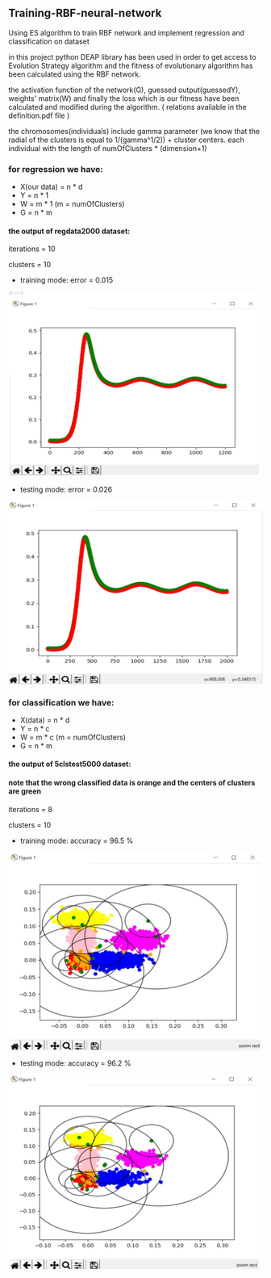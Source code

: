 ## Training-RBF-neural-network
Using ES algorithm to train RBF network and implement regression and classification on dataset


in this project python DEAP library has been used in order to get access to Evolution Strategy algorithm
and the fitness of evolutionary algorithm has been calculated using the RBF network.

the activation function of the network(G), guessed output(guessedY), weights' matrix(W) and finally the loss which is
our fitness have been calculated and modified during the algorithm. ( relations available in the definition.pdf file )

the chromosomes(individuals) include gamma parameter (we know that the radial of the clusters is equal to 1/(gamma^1/2)) + cluster centers. each individual with the length of numOfClusters * (dimension+1) 

### for regression we have:
* X(our data) = n * d 
* Y = n * 1
* W = m * 1 (m = numOfClusters)
* G = n * m

#### the output of regdata2000 dataset:
iterations = 10

clusters = 10

* training mode:
error = 0.015
<img src = "images/reg.jpg" width = "550">

* testing mode:
error = 0.026
<img src = "images/regt.jpg" width = "550">

### for classification we have:
* X(data) = n * d
* Y = n * c
* W = m * c (m = numOfClusters)
* G = n * m

#### the output of 5clstest5000 dataset:
#### note that the wrong classified data is orange and the centers of clusters are green
iterations = 8

clusters = 10

* training mode:
accuracy = 96.5 %
<img src = "images/5clstest.jpg" width = "550">

* testing mode:
accuracy = 96.2 %
<img src = "images/5clstrain.jpg" width = "550">
   
